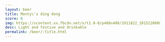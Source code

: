 ```yaml
---
layout: beer
title: Monty\'s ding dong
score: 6
img: https://scontent.xx.fbcdn.net/v/t1.0-0/p480x480/1911822_10152280800298745_1797219050_n.jpg?oh=22553f28768afcbac534a48fe7e6f6e3&oe=588FE95D
desc: Light and festive and drinkable
permalink: /beer/:title.html
---
```

